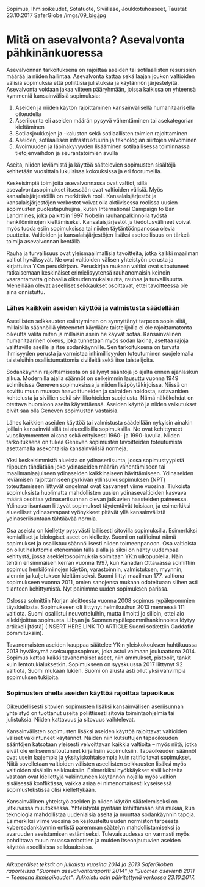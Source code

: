 Sopimus, Ihmisoikeudet, Sotatuote, Siviiliase, Joukkotuhoaseet, Taustat
23.10.2017
SaferGlobe
/imgs/09_big.jpg


# Mitä on asevalvonta? Asevalvonta pähkinänkuoressa

Asevalvonnan tarkoituksena on rajoittaa aseiden tai sotilaallisten resurssien määrää ja niiden hallintaa. Asevalvonta kattaa sekä laajan joukon valtioiden välisiä sopimuksia että poliittisia julistuksia ja käytännön järjestelyitä. Asevalvonta voidaan jakaa viiteen pääryhmään, joissa kaikissa on yhteensä kymmeniä kansainvälisiä sopimuksia:

1. Aseiden ja niiden käytön rajoittaminen kansainvälisellä humanitaarisella oikeudella
2. Aseriisunta eli aseiden määrän pysyvä vähentäminen tai asekategorian kieltäminen
3. Sotilasjoukkojen ja -kaluston sekä sotilaallisten toimien rajoittaminen
4. Aseiden, sotilaallisen infrastruktuurin ja teknologian siirtojen valvominen
5. Avoimuuden ja läpinäkyvyyden lisääminen sotilaallisessa toiminnassa tietojenvaihdon ja seurantatoimien avulla

Aseita, niiden leviämistä ja käyttöä säätelevien sopimusten sisältöjä kehitetään vuosittain lukuisissa kokouksissa ja eri foorumeilla.

Keskeisimpiä toimijoita asevalvonnassa ovat valtiot, sillä asevalvontasopimukset itsessään ovat valtioiden välisiä. Myös kansalaisjärjestöillä on merkittävä rooli. Kansalaisjärjestöt ja kansalaisjärjestöjen verkostot voivat olla aktiivisessa roolissa uusien sopimusten puolestapuhujina, kuten International Campaign to Ban Landmines, joka palkittiin 1997 Nobelin rauhanpalkinnolla työstä henkilömiinojen kieltämiseksi. Kansalaisjärjestöt ja tiedotusvälineet voivat myös tuoda esiin sopimuksissa tai niiden täytäntöönpanossa olevia puutteita. Valtioiden ja kansalaisjärjestöjen lisäksi aseteollisuus on tärkeä toimija asevalvonnan kentällä.

Rauha ja turvallisuus ovat yleismaailmallisia tavoitteita, jotka kaikki maailman valtiot hyväksyvät. Ne ovat valtioiden välisen yhteistyön perusta ja kirjattuina YK:n peruskirjaan. Peruskirjan mukaan valtiot ovat sitoutuneet ratkaisemaan keskinäiset erimielisyytensä rauhanomaisin keinoin vaarantamatta globaalia oikeudenmukaisuutta, rauhaa ja turvallisuutta. Meneillään olevat aseelliset selkkaukset osoittavat, ettei tavoitteessa ole aina onnistuttu.

### Lähes kaikkein aseiden käyttöä ja valmistusta säädellään

Aseellisten selkkausten esiintyminen on synnyttänyt tarpeen sopia siitä, millaisilla säännöillä yhteenotot käydään: taistelijoilla ei ole rajoittamatonta oikeutta valita miten ja millaisin asein he käyvät sotaa. Kansainvälinen humanitaarinen oikeus, joka tunnetaan myös sodan lakina, asettaa rajoja valittaville aseille ja itse sodankäynnille. Sen tarkoituksena on turvata ihmisyyden perusta ja varmistaa inhimillisyyden toteutuminen suojelemalla taisteluihin osallistumattomia siviileitä sekä itse taistelijoita.

Sodankäynnin rajoittamisesta on säilynyt sääntöjä jo ajalta ennen ajanlaskun alkua. Modernilla ajalla säännöt on selkeimmin lausuttu vuonna 1949 solmituissa Geneven sopimuksissa ja niiden lisäpöytäkirjoissa. Niissä on sovittu muun muassa haavoittuneiden ja sairaiden hoidosta, sotavankien kohtelusta ja siviilien sekä siviilikohteiden suojelusta. Nämä näkökohdat on otettava huomioon aseita käytettäessä. Aseiden käyttö ja niiden vaikutukset eivät saa olla Geneven sopimusten vastaisia.

Lähes kaikkien aseiden käyttöä tai valmistusta säädellään nykyisin ainakin joillain kansainvälisillä tai alueellisilla sopimuksilla. Ne ovat kehittyneet vuosikymmenten aikana sekä erityisesti 1960- ja 1990-luvulla. Niiden tarkoituksena on tukea Geneven sopimusten tavoitteiden toteutumista asettamalla asekohtaisia kansainvälisiä normeja. 

Yksi keskeisimmistä alueista on ydinaseriisunta, jossa sopimustyypistä riippuen tähdätään joko ydinaseiden määrän vähentämiseen tai maailmanlaajuiseen ydinaseiden kaikkinaiseen hävittämiseen. Ydinaseiden leviämisen rajoittamiseen pyrkivän ydinsulkusopimuksen (NPT) toteuttamiseen liittyvät ongelmat ovat kasvaneet viime vuosina. Tiukoista sopimuksista huolimatta mahdollisten uusien ydinasevaltioiden kasvava määrä osoittaa ydinaseriisunnan olevan jatkuvien haasteiden paineessa. Ydinaseriisuntaan liittyvät sopimukset täydentävät toisiaan, ja esimerkiksi alueelliset ydinasevapaat vyöhykkeet pitävät yllä kansainvälistä ydinaseriisuntaan tähtäävää normia.

Osa aseista on kielletty pysyvästi laillisesti sitovilla sopimuksilla. Esimerkiksi kemialliset ja biologiset aseet on kielletty. Suomi on ratifioinut nämä sopimukset ja osallistuu säännöllisesti niiden toimeenpanoon. Osa valtioista on ollut haluttomia etenemään tällä alalla ja siksi on nähty uudempaa kehitystä, jossa asekieltosopimuksia solmitaan YK:n ulkopuolella. Näin tehtiin ensimmäisen kerran vuonna 1997, kun Kanadan Ottawassa solmittiin sopimus henkilömiinojen käytön, varastoinnin, valmistuksen, myynnin, viennin ja kuljetuksen kieltämiseksi. Suomi liittyi maailman 177. valtiona sopimukseen vuonna 2011, omien sanojensa mukaan odoteltuaan siihen asti tilanteen kehittymistä. Nyt painimme uuden sopimuksen parissa. 

Oslossa solmittiin Norjan aloitteesta vuonna 2008 sopimus rypälepommien täyskiellosta. Sopimukseen oli liittynyt helmikuuhun 2013 mennessä 111 valtiota. Suomi osallistui neuvotteluihin, mutta ilmoitti jo silloin, ettei aio allekirjoittaa sopimusta. Libyan ja Suomen rypälepommihankinnoista löytyy artikkeli [tästä] (INSERT HERE LINK TO ARTICLE Suomi sotkettiin Gaddafin pommituksiin).

Tavanomaisten aseiden kauppaa säätelee YK:n yleiskokouksen huhtikuussa 2013 hyväksymä asekauppasopimus, joka astui voimaan jouluaattona 2014. Sopimus kattaa kaikki tavanomaiset aseet, niin ammukset, pistoolit, tankit kuin lentotukialuksetkin. Sopimukseen on syyskuussa 2017 liittynyt 92 valtiota, Suomi mukaan lukien. Suomi on alusta asti ollut yksi vahvimpia sopimuksen tukijoita.

### Sopimusten ohella aseiden käyttöä rajoittaa tapaoikeus

Oikeudellisesti sitovien sopimusten lisäksi kansainvälisen aseriisunnan yhteistyö on tuottanut useita poliittisesti sitovia toimintaohjelmia tai julistuksia. Niiden kattavuus ja sitovuus vaihtelevat.

Kansainvälisten sopimusten lisäksi aseiden käyttöä rajoittavat valtioiden väliset vakiintuneet käytännöt. Näiden niin kutsuttujen tapaoikeuden sääntöjen katsotaan yleisesti velvoittavan kaikkia valtioita – myös niitä, jotka eivät ole erikseen sitoutuneet kirjallisiin sopimuksiin. Tapaoikeuden säännöt ovat usein laajempia ja yksityiskohtaisempia kuin ratifioitavat sopimukset. Niitä sovelletaan valtioiden välisten aseellisten selkkausten lisäksi myös valtioiden sisäisiin selkkauksiin. Esimerkiksi hyökkäykset siviilikohteita vastaan ovat kiellettyjä vakiintuneen käytännön nojalla myös valtion sisäisessä konfliktissa, vaikka asiaa ei nimenomaisesti kyseisessä sopimustekstissä olisi kiellettykään.

Kansainvälinen yhteistyö aseiden ja niiden käytön säätelemiseksi on jatkuvassa muutoksessa. Yhteistyötä pyritään kehittämään sitä mukaa, kun teknologia mahdollistaa uudenlaisia aseita ja muuttaa sodankäynnin tapoja. Esimerkiksi viime vuosina on keskusteltu uuden normiston tarpeesta kybersodankäynnin entistä paremman säätelyn mahdollistamiseksi ja avaruuden aseistamisen estämiseksi. Tulevaisuudessa on varmasti myös pohdittava muun muassa robottien ja muiden itseohjautuvien aseiden käyttöä aseellisissa selkkauksissa.
***
*Alkuperäiset tekstit on julkaistu vuosina 2014 ja 2013 SaferGloben raporteissa “Suomen asevalvontaraportti 2014” ja "Suomen asevienti 2011 – Teemana ihmisoikeudet".
Julkaistu osin päivitettynä verkossa 23.10.2017.*